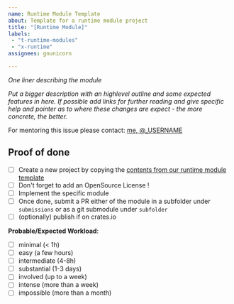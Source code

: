 ```yaml
---
name: Runtime Module Template
about: Template for a runtime module project
title: "[Runtime Module]"
labels: 
 - "t-runtime-modules"
 - "x-runtime"
assignees: gnunicorn

---
```


_One liner describing the module_

_Put a bigger description with an highlevel outline and some expected features in here. If possible add links for further reading and give specific help and pointer as to where these changes are expect - the more concrete, the better._

For mentoring this issue please contact: [me, @_USERNAME](https://substrate.dev/hacktoberfest/hackers/USERNAME.html)

## Proof of done

 - [ ] Create a new project by copying the [contents from our runtime module template](https://github.com/substrate-developer-hub/substrate-module-template)
 - [ ] Don't forget to add an OpenSource License !
 - [ ] Implement the specific module
 - [ ] Once done, submit a PR either of the module in a subfolder under `submissions` or as a git submodule under `subfolder`
 - [ ] (optionally) publish if on crates.io

**Probable/Expected Workload**:
 - [ ] minimal (< 1h)
 - [ ] easy (a few hours)
 - [ ] intermediate (4-8h)
 - [ ] substantial (1-3 days)
 - [ ] involved (up to a week)
 - [ ] intense (more than a week)
 - [ ] impossible (more than a month)
